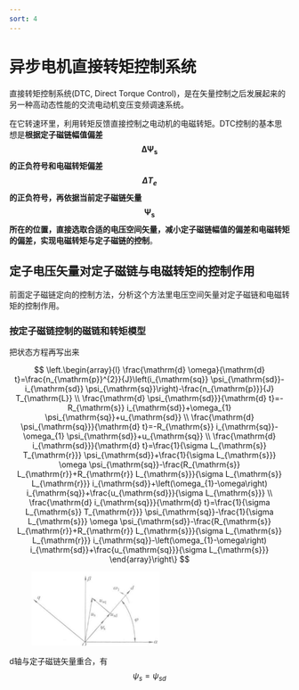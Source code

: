 ```yaml
---
sort: 4
---
```

# 异步电机直接转矩控制系统

直接转矩控制系统(DTC, Direct Torque Control)，是在矢量控制之后发展起来的另一种高动态性能的交流电动机变压变频调速系统。

在它转速环里，利用转矩反馈直接控制之电动机的电磁转矩。DTC控制的基本思想是**根据定子磁链幅值偏差$$ \mathbf{\Delta \Psi_s} $$的正负符号和电磁转矩偏差$$ \Delta T_e $$的正负符号，再依据当前定子磁链矢量$$ \mathbf{\Psi_s} $$所在的位置，直接选取合适的电压空间矢量，减小定子磁链幅值的偏差和电磁转矩的偏差，实现电磁转矩与定子磁链的控制**。

## 定子电压矢量对定子磁链与电磁转矩的控制作用

前面定子磁链定向的控制方法，分析这个方法里电压空间矢量对定子磁链和电磁转矩的控制作用。

### 按定子磁链控制的磁链和转矩模型

把状态方程再写出来

$$
\left.\begin{array}{l}
\frac{\mathrm{d} \omega}{\mathrm{d} t}=\frac{n_{\mathrm{p}}^{2}}{J}\left(i_{\mathrm{sq}} \psi_{\mathrm{sd}}-i_{\mathrm{sd}} \psi_{\mathrm{sq}}\right)-\frac{n_{\mathrm{p}}}{J} T_{\mathrm{L}} \\
\frac{\mathrm{d} \psi_{\mathrm{sd}}}{\mathrm{d} t}=-R_{\mathrm{s}} i_{\mathrm{sd}}+\omega_{1} \psi_{\mathrm{sq}}+u_{\mathrm{sd}} \\
\frac{\mathrm{d} \psi_{\mathrm{sq}}}{\mathrm{d} t}=-R_{\mathrm{s}} i_{\mathrm{sq}}-\omega_{1} \psi_{\mathrm{sd}}+u_{\mathrm{sq}} \\
\frac{\mathrm{d} i_{\mathrm{sd}}}{\mathrm{d} t}=\frac{1}{\sigma L_{\mathrm{s}} T_{\mathrm{r}}} \psi_{\mathrm{sd}}+\frac{1}{\sigma L_{\mathrm{s}}} \omega \psi_{\mathrm{sq}}-\frac{R_{\mathrm{s}} L_{\mathrm{r}}+R_{\mathrm{r}} L_{\mathrm{s}}}{\sigma L_{\mathrm{s}} L_{\mathrm{r}}} i_{\mathrm{sd}}+\left(\omega_{1}-\omega\right) i_{\mathrm{sq}}+\frac{u_{\mathrm{sd}}}{\sigma L_{\mathrm{s}}} \\
\frac{\mathrm{d} i_{\mathrm{sq}}}{\mathrm{d} t}=\frac{1}{\sigma L_{\mathrm{s}} T_{\mathrm{r}}} \psi_{\mathrm{sq}}-\frac{1}{\sigma L_{\mathrm{s}}} \omega \psi_{\mathrm{sd}}-\frac{R_{\mathrm{s}} L_{\mathrm{r}}+R_{\mathrm{r}} L_{\mathrm{s}}}{\sigma L_{\mathrm{s}} L_{\mathrm{r}}} i_{\mathrm{sq}}-\left(\omega_{1}-\omega\right) i_{\mathrm{sd}}+\frac{u_{\mathrm{sq}}}{\sigma L_{\mathrm{s}}}
\end{array}\right\}
$$

<figure>
    <img src="./images/d轴与定子磁链重合.jpg" width=230 />
</figure>

d轴与定子磁链矢量重合，有$$ \psi_s = \psi_{sd} $$




